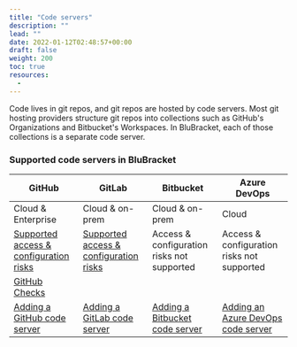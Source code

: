 ```yaml
---
title: "Code servers"
description: ""
lead: ""
date: 2022-01-12T02:48:57+00:00
draft: false
weight: 200
toc: true
resources:
  - 
---
```


Code lives in git repos, and git repos are hosted by code servers. Most git hosting providers structure git repos into collections such as GitHub's Organizations and Bitbucket's Workspaces. In BluBracket, each of those collections is a separate code server.

### Supported code servers in BluBracket

| GitHub                                 | GitLab                                 | Bitbucket                                  | Azure DevOps                               |
|----------------------------------------|----------------------------------------|--------------------------------------------|--------------------------------------------|
| Cloud & Enterprise                     | Cloud & on-prem                        | Cloud & on-prem                            | Cloud                                      |
| [Supported access & configuration risks](/how-to/code-servers/git-server-acccess-configuration/github/) | [Supported access & configuration risks](/how-to/code-servers/git-server-acccess-configuration/gitlab/) | Access & configuration risks not supported | Access & configuration risks not supported |
| [GitHub Checks](/how-to/ci-checks/github-checks/)                          |                                        |                                            |                                            |
| [Adding a GitHub code server](/how-to/code-servers/add-code-servers/github-cloud/)            | [Adding a GitLab code server](/how-to/code-servers/add-code-servers/gitlab-cloud/)            | [Adding a Bitbucket code server](/how-to/code-servers/add-code-servers/bitbucket-cloud/)          | [Adding an Azure DevOps code server](/how-to/code-servers/add-code-servers/azure-devops/)         |
